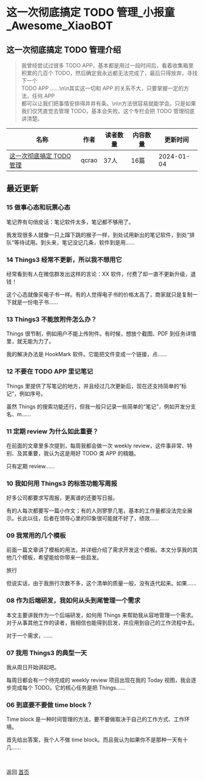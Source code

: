 # 这一次彻底搞定 TODO 管理_小报童_Awesome_XiaoBOT

## 这一次彻底搞定 TODO 管理介绍
> 我曾经尝试过很多 TODO APP，基本都是用过一段时间后，看着收集箱里积累的几百个 TODO，然后确定我永远都无法完成了，最后只得放弃，寻找下一个  
TODO APP ……\n\n其实这一切和 APP 的关系不大，只要掌握一定的方法，任何 APP  
都可以让我们把事情安排得井井有条。\n\n方法很容易就能学会。只是如果我们仅凭直觉去管理 TODO，基本会失败。这个专栏会把 TODO 管理彻底讲清楚。  
  


|名称|作者|读者数量|内容数量|更新时间|
|---|---|---|---|---|
|[这一次彻底搞定 TODO 管理](https://xiaobot.net/p/MasteringTODOs?refer=0b133df9-27dc-423b-8101-639049001c13)|qcrao|37人|16篇|2024-01-04|

## 最近更新
### 15 做事心态和玩票心态

笔记界有句俏皮话：笔记软件太多，笔记都不够用了。

我发现很多人就像一只上蹿下跳的猴子一样，到处试用新出的笔记软件，到处“排队”等待试用。到头来，笔记没记几条，软件到是用......

### 14 Things3 经常不更新，所以我不想用它

经常看到有人在微信群发出这样的言论：XX 软件，付费了却一直不更新升级，退钱！

这个心态就像买电子书一样。有的人觉得电子书的价格太高了，商家就只是复制一下就是一份电子书......

### 13 Things3 不能放附件怎么办？

Things 很节制，例如用户不能上传附件。有时候，想放个截图、PDF 到任务详情里，就无能为力了。

我的解决办法是 HookMark 软件。它能把文件变成一个链接，点......

### 12 不要在 TODO APP 里记笔记

Things 里提供了写笔记的地方，并且经过几次更新后，现在还支持简单的“标记”，例如序号。

虽然 Things 的搜索功能还行，但我一般只记录一些简单的“笔记”，例如开发分支名、m......

### 11 定期 review 为什么如此重要？

在前面的文章里多次提到，每周我都会做一次 weekly review，这件事非常、特别、及其重要，我认为这是用好 TODO 类 APP 的精髓。

只有定期 review......

### 10 我如何用 Things3 的标签功能写周报

好多公司都要求写周报，更离谱的还要写日报。

有的人每次都要写一篇小作文；有的人则寥寥几笔，基本的工作量都没法完全展示。长此以往，后者在领导心里的印象很可能就不好了，绩效......

### 09 我常用的几个模板

前面一篇文章讲了模板的用法，并详细介绍了需求开发这个模板。本文分享我的其他几个模板，希望能给你带来一些启发。

旅行

但说实话，由于我旅行次数不多，这个清单的质量一般，没有迭代起来。如果......

### 08 作为后端研发，我如何从头到尾管理一个需求

本文主要讲我作为一个后端研发，如何用 Things 来帮助我从容地管理一个需求。对于从事其他工作的读者，我相信也能得到启发，并应用到自己的工作流程中去。

对于一个需求，......

### 07 我用 Things3 的典型一天

我从周日开始讲起吧。

每周日都会有一个待完成的 weekly review 项目出现在我的 Today 视图，我会逐步完成每个 TODO。它的核心任务是把
Things......

### 06 到底要不要做 time block？

Time block 是一种时间管理的方法，要不要做取决于自己的工作方式、工作环境。

首先给出答案，我个人不做 time block。而且我认为如果你不是那种一天有十几......


<a href="https://github.com/Reno9527/awesome-xiaobot" style="color: white; text-decoration: none;">awesome-xiaobot</a>

返回 [首页](../README.md)
